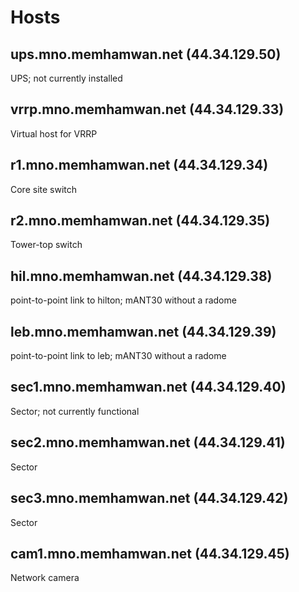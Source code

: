 # Hosts

## ups.mno.memhamwan.net (44.34.129.50)
UPS; not currently installed

## vrrp.mno.memhamwan.net (44.34.129.33)
Virtual host for VRRP

## r1.mno.memhamwan.net (44.34.129.34)
Core site switch

## r2.mno.memhamwan.net (44.34.129.35)
Tower-top switch

## hil.mno.memhamwan.net (44.34.129.38)
point-to-point link to hilton; mANT30 without a radome

## leb.mno.memhamwan.net (44.34.129.39)
point-to-point link to leb; mANT30 without a radome

## sec1.mno.memhamwan.net (44.34.129.40)
Sector; not currently functional

## sec2.mno.memhamwan.net (44.34.129.41)
Sector

## sec3.mno.memhamwan.net (44.34.129.42)
Sector

## cam1.mno.memhamwan.net (44.34.129.45)
Network camera